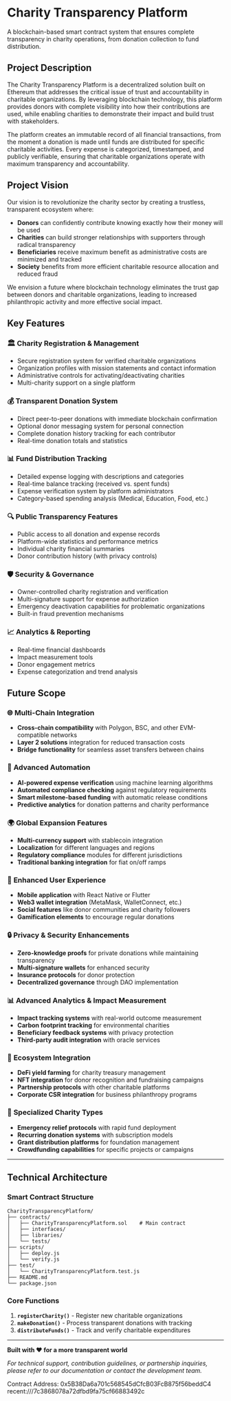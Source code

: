 # Charity Transparency Platform

A blockchain-based smart contract system that ensures complete transparency in charity operations, from donation collection to fund distribution.

## Project Description

The Charity Transparency Platform is a decentralized solution built on Ethereum that addresses the critical issue of trust and accountability in charitable organizations. By leveraging blockchain technology, this platform provides donors with complete visibility into how their contributions are used, while enabling charities to demonstrate their impact and build trust with stakeholders.

The platform creates an immutable record of all financial transactions, from the moment a donation is made until funds are distributed for specific charitable activities. Every expense is categorized, timestamped, and publicly verifiable, ensuring that charitable organizations operate with maximum transparency and accountability.

## Project Vision

Our vision is to revolutionize the charity sector by creating a trustless, transparent ecosystem where:

- **Donors** can confidently contribute knowing exactly how their money will be used
- **Charities** can build stronger relationships with supporters through radical transparency
- **Beneficiaries** receive maximum benefit as administrative costs are minimized and tracked
- **Society** benefits from more efficient charitable resource allocation and reduced fraud

We envision a future where blockchain technology eliminates the trust gap between donors and charitable organizations, leading to increased philanthropic activity and more effective social impact.

## Key Features

### 🏛️ **Charity Registration & Management**
- Secure registration system for verified charitable organizations
- Organization profiles with mission statements and contact information
- Administrative controls for activating/deactivating charities
- Multi-charity support on a single platform

### 💰 **Transparent Donation System**
- Direct peer-to-peer donations with immediate blockchain confirmation
- Optional donor messaging system for personal connection
- Complete donation history tracking for each contributor
- Real-time donation totals and statistics

### 📊 **Fund Distribution Tracking**
- Detailed expense logging with descriptions and categories
- Real-time balance tracking (received vs. spent funds)
- Expense verification system by platform administrators
- Category-based spending analysis (Medical, Education, Food, etc.)

### 🔍 **Public Transparency Features**
- Public access to all donation and expense records
- Platform-wide statistics and performance metrics
- Individual charity financial summaries
- Donor contribution history (with privacy controls)

### 🛡️ **Security & Governance**
- Owner-controlled charity registration and verification
- Multi-signature support for expense authorization
- Emergency deactivation capabilities for problematic organizations
- Built-in fraud prevention mechanisms

### 📈 **Analytics & Reporting**
- Real-time financial dashboards
- Impact measurement tools
- Donor engagement metrics
- Expense categorization and trend analysis

## Future Scope

### 🌐 **Multi-Chain Integration**
- **Cross-chain compatibility** with Polygon, BSC, and other EVM-compatible networks
- **Layer 2 solutions** integration for reduced transaction costs
- **Bridge functionality** for seamless asset transfers between chains

### 🤖 **Advanced Automation**
- **AI-powered expense verification** using machine learning algorithms
- **Automated compliance checking** against regulatory requirements
- **Smart milestone-based funding** with automatic release conditions
- **Predictive analytics** for donation patterns and charity performance

### 🌍 **Global Expansion Features**
- **Multi-currency support** with stablecoin integration
- **Localization** for different languages and regions
- **Regulatory compliance** modules for different jurisdictions
- **Traditional banking integration** for fiat on/off ramps

### 👥 **Enhanced User Experience**
- **Mobile application** with React Native or Flutter
- **Web3 wallet integration** (MetaMask, WalletConnect, etc.)
- **Social features** like donor communities and charity followers
- **Gamification elements** to encourage regular donations

### 🔒 **Privacy & Security Enhancements**
- **Zero-knowledge proofs** for private donations while maintaining transparency
- **Multi-signature wallets** for enhanced security
- **Insurance protocols** for donor protection
- **Decentralized governance** through DAO implementation

### 📊 **Advanced Analytics & Impact Measurement**
- **Impact tracking systems** with real-world outcome measurement
- **Carbon footprint tracking** for environmental charities
- **Beneficiary feedback systems** with privacy protection
- **Third-party audit integration** with oracle services

### 🤝 **Ecosystem Integration**
- **DeFi yield farming** for charity treasury management
- **NFT integration** for donor recognition and fundraising campaigns
- **Partnership protocols** with other charitable platforms
- **Corporate CSR integration** for business philanthropy programs

### 🎯 **Specialized Charity Types**
- **Emergency relief protocols** with rapid fund deployment
- **Recurring donation systems** with subscription models
- **Grant distribution platforms** for foundation management
- **Crowdfunding capabilities** for specific projects or campaigns

---

## Technical Architecture

### Smart Contract Structure
```
CharityTransparencyPlatform/
├── contracts/
│   ├── CharityTransparencyPlatform.sol    # Main contract
│   ├── interfaces/
│   ├── libraries/
│   └── tests/
├── scripts/
│   ├── deploy.js
│   └── verify.js
├── test/
│   └── CharityTransparencyPlatform.test.js
├── README.md
└── package.json
```

### Core Functions
1. **`registerCharity()`** - Register new charitable organizations
2. **`makeDonation()`** - Process transparent donations with tracking
3. **`distributeFunds()`** - Track and verify charitable expenditures

---

**Built with ❤️ for a more transparent world**

*For technical support, contribution guidelines, or partnership inquiries, please refer to our documentation or contact the development team.*

Contract Address: 0x5B38Da6a701c568545dCfcB03FcB875f56beddC4
recent:///7c3868078a72dfbd9fa75cf66883492c
